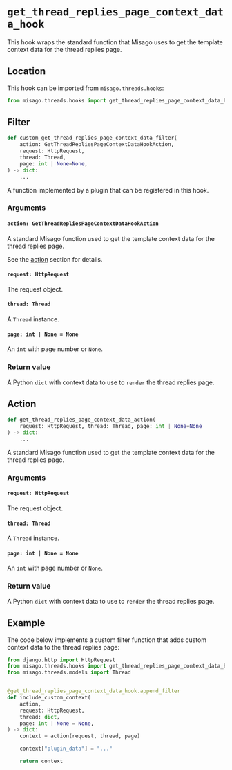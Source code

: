 # `get_thread_replies_page_context_data_hook`

This hook wraps the standard function that Misago uses to get the template context data for the thread replies page.


## Location

This hook can be imported from `misago.threads.hooks`:

```python
from misago.threads.hooks import get_thread_replies_page_context_data_hook
```


## Filter

```python
def custom_get_thread_replies_page_context_data_filter(
    action: GetThreadRepliesPageContextDataHookAction,
    request: HttpRequest,
    thread: Thread,
    page: int | None=None,
) -> dict:
    ...
```

A function implemented by a plugin that can be registered in this hook.


### Arguments

#### `action: GetThreadRepliesPageContextDataHookAction`

A standard Misago function used to get the template context data for the thread replies page.

See the [action](#action) section for details.


#### `request: HttpRequest`

The request object.


#### `thread: Thread`

A `Thread` instance.


#### `page: int | None = None`

An `int` with page number or `None`.


### Return value

A Python `dict` with context data to use to `render` the thread replies page.


## Action

```python
def get_thread_replies_page_context_data_action(
    request: HttpRequest, thread: Thread, page: int | None=None
) -> dict:
    ...
```

A standard Misago function used to get the template context data for the thread replies page.


### Arguments

#### `request: HttpRequest`

The request object.


#### `thread: Thread`

A `Thread` instance.


#### `page: int | None = None`

An `int` with page number or `None`.


### Return value

A Python `dict` with context data to use to `render` the thread replies page.


## Example

The code below implements a custom filter function that adds custom context data to the thread replies page:

```python
from django.http import HttpRequest
from misago.threads.hooks import get_thread_replies_page_context_data_hook
from misago.threads.models import Thread


@get_thread_replies_page_context_data_hook.append_filter
def include_custom_context(
    action,
    request: HttpRequest,
    thread: dict,
    page: int | None = None,
) -> dict:
    context = action(request, thread, page)

    context["plugin_data"] = "..."

    return context
```